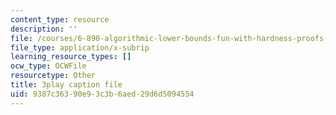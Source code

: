 ```yaml
---
content_type: resource
description: ''
file: /courses/6-890-algorithmic-lower-bounds-fun-with-hardness-proofs-fall-2014/9387c36390e93c3b6aed29d6d5094554_X05j49pc6DE.srt
file_type: application/x-subrip
learning_resource_types: []
ocw_type: OCWFile
resourcetype: Other
title: 3play caption file
uid: 9387c363-90e9-3c3b-6aed-29d6d5094554
---
```

